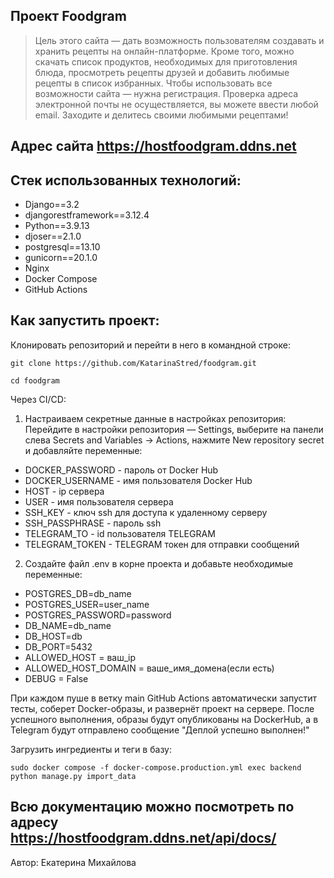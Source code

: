 ## Проект Foodgram

> Цель этого сайта — дать возможность пользователям создавать и хранить рецепты на онлайн-платформе. Кроме того, можно скачать список продуктов, необходимых для приготовления блюда, просмотреть рецепты друзей и добавить любимые рецепты в список избранных.
> Чтобы использовать все возможности сайта — нужна регистрация. Проверка адреса электронной почты не осуществляется, вы можете ввести любой email.
> Заходите и делитесь своими любимыми рецептами!

## Адрес сайта https://hostfoodgram.ddns.net

## Стек использованных технологий:
* Django==3.2
* djangorestframework==3.12.4
* Python==3.9.13
* djoser==2.1.0
* postgresql==13.10
* gunicorn==20.1.0
* Nginx
* Docker Compose
* GitHub Actions

## Как запустить проект:

Клонировать репозиторий и перейти в него в командной строке:

```
git clone https://github.com/KatarinaStred/foodgram.git
```

```
cd foodgram
```

Через CI/CD:

1. Настраиваем секретные данные в настройках репозитория:
Перейдите в настройки репозитория — Settings, выберите на панели слева Secrets and Variables → Actions, нажмите New repository secret и добавляйте переменные:
* DOCKER_PASSWORD - пароль от Docker Hub
* DOCKER_USERNAME - имя пользователя Docker Hub
* HOST - ip сервера
* USER - имя пользователя сервера
* SSH_KEY - ключ ssh для доступа к удаленному серверу
* SSH_PASSPHRASE - пароль ssh
* TELEGRAM_TO - id пользователя TELEGRAM
* TELEGRAM_TOKEN - TELEGRAM токен для отправки сообщений

2. Создайте файл .env в корне проекта и добавьте необходимые переменные:
* POSTGRES_DB=db_name
* POSTGRES_USER=user_name
* POSTGRES_PASSWORD=password
* DB_NAME=db_name
* DB_HOST=db
* DB_PORT=5432
* ALLOWED_HOST = ваш_ip
* ALLOWED_HOST_DOMAIN = ваше_имя_домена(если есть)
* DEBUG = False

При каждом пуше в ветку main GitHub Actions автоматически запустит тесты, соберет Docker-образы, и развернёт проект на сервере.
После успешного выполнения, образы будут опубликованы на DockerHub, а в Telegram будут отправлено сообщение "Деплой успешно выполнен!"

Загрузить ингредиенты и теги в базу:
```
sudo docker compose -f docker-compose.production.yml exec backend python manage.py import_data
```

## Всю документацию можно посмотреть по адресу https://hostfoodgram.ddns.net/api/docs/

Автор: Екатерина Михайлова